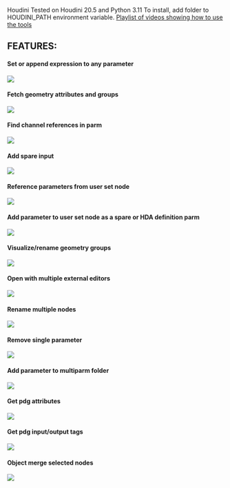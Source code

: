 Houdini Tested on Houdini 20.5 and Python 3.11
To install, add folder to HOUDINI_PATH environment variable.
[Playlist of videos showing how to use the tools](https://youtube.com/playlist?list=PLUBK6gGjWEeojLKIa3_HQVU8L4jUja_dy)

## FEATURES:

#### Set or append expression to any parameter
![](help/showcase/expr_paste.gif)

#### Fetch geometry attributes and groups

![](help/showcase/fetch_geo_attribs_groups.gif)

#### Find channel references in parm

![](help/showcase/create_ch.gif)

#### Add spare input

![](help/showcase/add_spare_input.gif)

#### Reference parameters from user set node

![](help/showcase/reference_parm_node_parm.gif)

#### Add parameter to user set node as a spare or HDA definition parm

![](help/showcase/add_parm_to_parm_node.gif)

#### Visualize/rename geometry groups

![](help/showcase/raname_groups.gif)

#### Open with multiple external editors

![](help/showcase/open_in_external.gif)

#### Rename multiple nodes

![](help/showcase/rename_multiple.gif)

#### Remove single parameter 

![](help/showcase/remove_parm.gif)

#### Add parameter to multiparm folder

![](help/showcase/add_to_multiparm_folder.gif)

#### Get pdg attributes

![](help/showcase/get_pdg_attribs.gif)

#### Get pdg input/output tags

![](help/showcase/pdg_get_input_output.gif)

#### Object merge selected nodes

![](help/showcase/object_merge_selected.gif)
